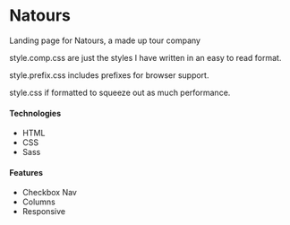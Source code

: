 # Natours
Landing page for Natours, a made up tour company

style.comp.css are just the styles I have written in an easy to read format.

style.prefix.css includes prefixes for browser support.

style.css if formatted to squeeze out as much performance.


#### Technologies

  - HTML
  - CSS
  - Sass
  
  
#### Features

  - Checkbox Nav
  - Columns
  - Responsive
